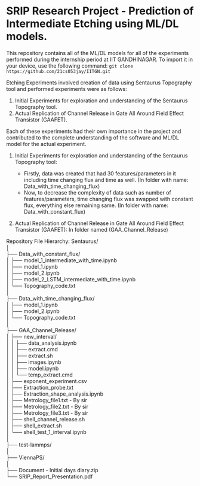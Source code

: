 # SRIP Research Project - Prediction of Intermediate Etching using ML/DL models.

This repository contains all of the ML/DL models for all of the experiments performed during the internship period at IIT GANDHINAGAR. To import it in your device, use the following command: `git clone https://github.com/21cs053jay/IITGN.git`


Etching Experiments involved creation of data using Sentaurus Topography tool and performed experiments were as follows: 

1. Initial Experiments for exploration and understanding of the Sentaurus Topography tool.
2. Actual Replication of Channel Release in Gate All Around Field Effect Transistor (GAAFET).

Each of these experiments had their own importance in the project and contributed to the complete understanding of the software and ML/DL model for the actual experiment.

1. Initial Experiments for exploration and understanding of the Sentaurus Topography tool:
   - Firstly, data was created that had 30 features/parameters in it including time changing flux and time as well. (In folder with name: Data_with_time_changing_flux)
   - Now, to decrease the complexity of data such as number of features/parameters, time changing flux was swapped with constant flux, everything else remaining same. (In folder with name: Data_with_constant_flux)

2. Actual Replication of Channel Release in Gate All Around Field Effect Transistor (GAAFET): In folder named (GAA_Channel_Release)
   
Repository File Hierarchy:
Sentaurus/  
│  
├── Data_with_constant_flux/  
│   ├── model_1_intermediate_with_time.ipynb  
│   ├── model_1.ipynb  
│   ├── model_2.ipynb  
│   ├── model_2_LSTM_intermediate_with_time.ipynb  
│   └── Topography_code.txt  
│  
├── Data_with_time_changing_flux/  
│   ├── model_1.ipynb  
│   ├── model_2.ipynb  
│   └── Topography_code.txt  
│    
├── GAA_Channel_Release/  
│   ├── new_interval/  
│   │   ├── data_analysis.ipynb  
│   │   ├── extract.cmd  
│   │   ├── extract.sh  
│   │   ├── images.ipynb  
│   │   ├── model.ipynb   
│   │   └── temp_extract.cmd  
│   ├── exponent_experiment.csv  
│   ├── Extraction_probe.txt  
│   ├── Extraction_shape_analysis.ipynb  
│   ├── Metrology_file1.txt - By sir  
│   ├── Metrology_file2.txt - By sir  
│   ├── Metrology_file3.txt - By sir  
│   ├── shell_channel_release.sh  
│   ├── shell_extract.sh  
│   └── shell_test_1_interval.ipynb  
│  
├── test-lammps/  
│  
├── ViennaPS/  
│  
├── Document - Initial days diary.zip  
└── SRIP_Report_Presentation.pdf  

